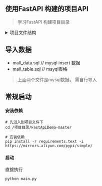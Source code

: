 ## 使用FastAPI 构建的项目API

> 学习FastAPI 构建项目目录

<details>
<summary>项目文件结构</summary>

```
.
|_app                           // 主项目文件
| 
|___api
| |_____init__.py               // (重要) 生成app对象
| |____v1
| | |_____init__.py
| | |____database.py              // 数据库对象
| | |____schemas.py               // 验证参数       （可放到对应模块内)
| | |____models.py                // models模型类型 （可放到对应模块内)
| | |____home
| | | |____home.py
| | | |______init__.py
| | | |____home_backup.py
|____test                     // 测试用例
| |______init__.py
| |____test_sqlite.py
|____utils                    // 工具类
| |______init__.py
| |___response_code.py        // 自定义返回的状态码
|____setting                  // 配置文件夹
| |______init__.py            // 根据虚拟环境 导出不同配置
| |____development_config.py  // 开发环境配置
| |____production_config.py   // 生产环境配置
|____extensions               // 扩展文件(log)
| |______init__.py            //
| |____logger.py              // 
|____Pipfile
|____Pipfile.lock
|____requirements.text        // 依赖文件
|____main.py                  // 项目启动文件
|__mall_data.sql            // mysql insert 数据
|__mall_table.sql           // msyql表格 
|__README.md
|__.gitignore


```

</details>


## 导入数据

- mall_data.sql            // mysql insert 数据
- mall_table.sql           // msyql表格 

> 上面两个文件是mysql数据， 需自行导入

## 常规启动

#### 安装依赖
```
# 先进入到项目文件下
cd /项目目录/FastApiDemo-master

# 安装依赖
pip install -r requirements.text -i https://mirrors.aliyun.com/pypi/simple/

```
#### 启动
直接执行
```
python main.py
```